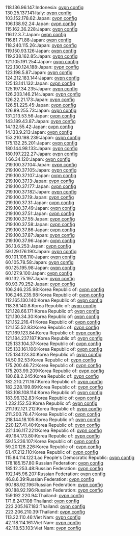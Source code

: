 118.136.96.147:Indonesia: [ovpn config](vpn/118_136_96_147.ovpn)  
130.25.137.141:Italy: [ovpn config](vpn/130_25_137_141.ovpn)  
103.152.178.62:Japan: [ovpn config](vpn/103_152_178_62.ovpn)  
106.138.92.24:Japan: [ovpn config](vpn/106_138_92_24.ovpn)  
115.162.36.228:Japan: [ovpn config](vpn/115_162_36_228.ovpn)  
116.12.3.7:Japan: [ovpn config](vpn/116_12_3_7.ovpn)  
116.81.71.88:Japan: [ovpn config](vpn/116_81_71_88.ovpn)  
118.240.115.26:Japan: [ovpn config](vpn/118_240_115_26.ovpn)  
119.150.93.126:Japan: [ovpn config](vpn/119_150_93_126.ovpn)  
119.238.162.85:Japan: [ovpn config](vpn/119_238_162_85.ovpn)  
121.105.191.254:Japan: [ovpn config](vpn/121_105_191_254.ovpn)  
122.130.124.188:Japan: [ovpn config](vpn/122_130_124_188.ovpn)  
123.198.5.87:Japan: [ovpn config](vpn/123_198_5_87.ovpn)  
124.212.183.144:Japan: [ovpn config](vpn/124_212_183_144.ovpn)  
125.13.141.132:Japan: [ovpn config](vpn/125_13_141_132.ovpn)  
125.197.34.235:Japan: [ovpn config](vpn/125_197_34_235.ovpn)  
126.203.146.214:Japan: [ovpn config](vpn/126_203_146_214.ovpn)  
126.22.21.173:Japan: [ovpn config](vpn/126_22_21_173.ovpn)  
126.51.225.45:Japan: [ovpn config](vpn/126_51_225_45.ovpn)  
126.89.255.73:Japan: [ovpn config](vpn/126_89_255_73.ovpn)  
131.213.53.56:Japan: [ovpn config](vpn/131_213_53_56.ovpn)  
143.189.43.87:Japan: [ovpn config](vpn/143_189_43_87.ovpn)  
14.132.55.42:Japan: [ovpn config](vpn/14_132_55_42.ovpn)  
14.133.9.213:Japan: [ovpn config](vpn/14_133_9_213.ovpn)  
153.210.198.239:Japan: [ovpn config](vpn/153_210_198_239.ovpn)  
175.132.25.201:Japan: [ovpn config](vpn/175_132_25_201.ovpn)  
180.144.98.133:Japan: [ovpn config](vpn/180_144_98_133.ovpn)  
180.197.222.27:Japan: [ovpn config](vpn/180_197_222_27.ovpn)  
1.66.34.120:Japan: [ovpn config](vpn/1_66_34_120.ovpn)  
219.100.37.104:Japan: [ovpn config](vpn/219_100_37_104.ovpn)  
219.100.37.105:Japan: [ovpn config](vpn/219_100_37_105.ovpn)  
219.100.37.107:Japan: [ovpn config](vpn/219_100_37_107.ovpn)  
219.100.37.13:Japan: [ovpn config](vpn/219_100_37_13.ovpn)  
219.100.37.177:Japan: [ovpn config](vpn/219_100_37_177.ovpn)  
219.100.37.182:Japan: [ovpn config](vpn/219_100_37_182.ovpn)  
219.100.37.19:Japan: [ovpn config](vpn/219_100_37_19.ovpn)  
219.100.37.31:Japan: [ovpn config](vpn/219_100_37_31.ovpn)  
219.100.37.49:Japan: [ovpn config](vpn/219_100_37_49.ovpn)  
219.100.37.51:Japan: [ovpn config](vpn/219_100_37_51.ovpn)  
219.100.37.55:Japan: [ovpn config](vpn/219_100_37_55.ovpn)  
219.100.37.58:Japan: [ovpn config](vpn/219_100_37_58.ovpn)  
219.100.37.86:Japan: [ovpn config](vpn/219_100_37_86.ovpn)  
219.100.37.87:Japan: [ovpn config](vpn/219_100_37_87.ovpn)  
219.100.37.96:Japan: [ovpn config](vpn/219_100_37_96.ovpn)  
36.13.6.253:Japan: [ovpn config](vpn/36_13_6_253.ovpn)  
59.129.176.190:Japan: [ovpn config](vpn/59_129_176_190.ovpn)  
60.101.106.110:Japan: [ovpn config](vpn/60_101_106_110.ovpn)  
60.105.78.58:Japan: [ovpn config](vpn/60_105_78_58.ovpn)  
60.125.195.98:Japan: [ovpn config](vpn/60_125_195_98.ovpn)  
60.127.9.100:Japan: [ovpn config](vpn/60_127_9_100.ovpn)  
60.132.75.197:Japan: [ovpn config](vpn/60_132_75_197.ovpn)  
60.93.79.252:Japan: [ovpn config](vpn/60_93_79_252.ovpn)  
106.246.235.98:Korea Republic of: [ovpn config](vpn/106_246_235_98.ovpn)  
106.246.235.98:Korea Republic of: [ovpn config](vpn/106_246_235_98.ovpn)  
112.165.130.140:Korea Republic of: [ovpn config](vpn/112_165_130_140.ovpn)  
118.36.140.8:Korea Republic of: [ovpn config](vpn/118_36_140_8.ovpn)  
121.128.66.171:Korea Republic of: [ovpn config](vpn/121_128_66_171.ovpn)  
121.130.34.30:Korea Republic of: [ovpn config](vpn/121_130_34_30.ovpn)  
121.152.216.41:Korea Republic of: [ovpn config](vpn/121_152_216_41.ovpn)  
121.155.52.83:Korea Republic of: [ovpn config](vpn/121_155_52_83.ovpn)  
121.169.123.84:Korea Republic of: [ovpn config](vpn/121_169_123_84.ovpn)  
121.184.237.187:Korea Republic of: [ovpn config](vpn/121_184_237_187.ovpn)  
125.133.104.37:Korea Republic of: [ovpn config](vpn/125_133_104_37.ovpn)  
125.133.161.106:Korea Republic of: [ovpn config](vpn/125_133_161_106.ovpn)  
125.134.123.30:Korea Republic of: [ovpn config](vpn/125_134_123_30.ovpn)  
14.50.92.53:Korea Republic of: [ovpn config](vpn/14_50_92_53.ovpn)  
175.200.46.72:Korea Republic of: [ovpn config](vpn/175_200_46_72.ovpn)  
175.203.99.209:Korea Republic of: [ovpn config](vpn/175_203_99_209.ovpn)  
180.68.2.245:Korea Republic of: [ovpn config](vpn/180_68_2_245.ovpn)  
182.210.211.167:Korea Republic of: [ovpn config](vpn/182_210_211_167.ovpn)  
182.228.199.89:Korea Republic of: [ovpn config](vpn/182_228_199_89.ovpn)  
183.108.108.114:Korea Republic of: [ovpn config](vpn/183_108_108_114.ovpn)  
183.96.132.83:Korea Republic of: [ovpn config](vpn/183_96_132_83.ovpn)  
1.232.152.53:Korea Republic of: [ovpn config](vpn/1_232_152_53.ovpn)  
211.192.121.212:Korea Republic of: [ovpn config](vpn/211_192_121_212.ovpn)  
211.200.76.47:Korea Republic of: [ovpn config](vpn/211_200_76_47.ovpn)  
218.144.18.105:Korea Republic of: [ovpn config](vpn/218_144_18_105.ovpn)  
220.127.41.40:Korea Republic of: [ovpn config](vpn/220_127_41_40.ovpn)  
221.146.117.221:Korea Republic of: [ovpn config](vpn/221_146_117_221.ovpn)  
49.164.173.80:Korea Republic of: [ovpn config](vpn/49_164_173_80.ovpn)  
59.15.236.107:Korea Republic of: [ovpn config](vpn/59_15_236_107.ovpn)  
59.20.128.226:Korea Republic of: [ovpn config](vpn/59_20_128_226.ovpn)  
61.47.212.110:Korea Republic of: [ovpn config](vpn/61_47_212_110.ovpn)  
115.84.114.122:Lao People's Democratic Republic: [ovpn config](vpn/115_84_114_122.ovpn)  
178.185.157.80:Russian Federation: [ovpn config](vpn/178_185_157_80.ovpn)  
185.12.253.48:Russian Federation: [ovpn config](vpn/185_12_253_48.ovpn)  
192.145.96.207:Russian Federation: [ovpn config](vpn/192_145_96_207.ovpn)  
46.8.6.39:Russian Federation: [ovpn config](vpn/46_8_6_39.ovpn)  
90.188.92.196:Russian Federation: [ovpn config](vpn/90_188_92_196.ovpn)  
90.188.92.196:Russian Federation: [ovpn config](vpn/90_188_92_196.ovpn)  
159.192.220.94:Thailand: [ovpn config](vpn/159_192_220_94.ovpn)  
171.6.247.108:Thailand: [ovpn config](vpn/171_6_247_108.ovpn)  
223.205.167.183:Thailand: [ovpn config](vpn/223_205_167_183.ovpn)  
223.206.210.39:Thailand: [ovpn config](vpn/223_206_210_39.ovpn)  
113.22.110.46:Viet Nam: [ovpn config](vpn/113_22_110_46.ovpn)  
42.118.114.161:Viet Nam: [ovpn config](vpn/42_118_114_161.ovpn)  
42.118.53.103:Viet Nam: [ovpn config](vpn/42_118_53_103.ovpn)  
